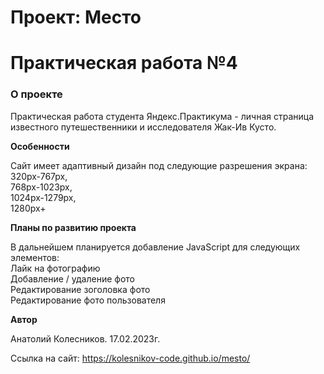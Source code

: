# Проект: Место

# Практическая работа №4

### О проекте

Практическая работа студента Яндекс.Практикума - личная страница известного путешественники и исследователя Жак-Ив Кусто.

**Особенности**

Сайт имеет адаптивный дизайн под следующие разрешения экрана:
<br>320px-767px,
<br>768px-1023px,
<br>1024px-1279px,
<br>1280px+

**Планы по развитию проекта**

В дальнейшем планируется добавление JavaScript для следующих элементов:
<br>Лайк на фотографию
<br>Добавление / удаление фото
<br>Редактирование зоголовка фото
<br>Редактирование фото пользователя

**Автор**

Анатолий Колесников. 17.02.2023г.

Ссылка на сайт: https://kolesnikov-code.github.io/mesto/
